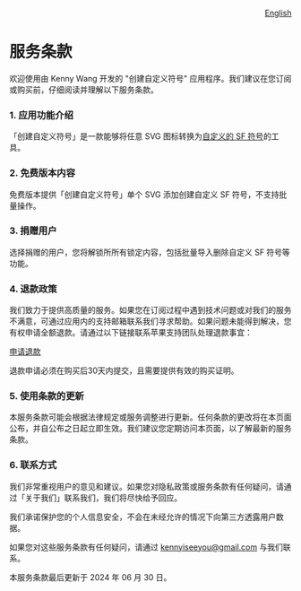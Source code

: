 <p align="right">
  <a href="./terms-of-service.md">English</a>
</p>
<!--rehype:style=float: right; bottom: -36px; position: relative;-->

服务条款
===

欢迎使用由 Kenny Wang 开发的 "创建自定义符号" 应用程序。我们建议在您订阅或购买前，仔细阅读并理解以下服务条款。

### 1. 应用功能介绍

「创建自定义符号」是一款能够将任意 SVG 图标转换为[自定义的 SF 符号](https://developer.apple.com/documentation/uikit/uiimage/creating_custom_symbol_images_for_your_app)的工具。

### 2. 免费版本内容

免费版本提供「创建自定义符号」单个 SVG 添加创建自定义 SF 符号，不支持批量操作。

### 3. 捐赠用户

选择捐赠的用户，您将解锁所所有锁定内容，包括批量导入删除自定义 SF 符号等功能。

### 4. 退款政策

我们致力于提供高质量的服务。如果您在订阅过程中遇到技术问题或对我们的服务不满意，可通过应用内的支持邮箱联系我们寻求帮助。如果问题未能得到解决，您有权申请全额退款。请通过以下链接联系苹果支持团队处理退款事宜：

[申请退款](https://support.apple.com/118223)

退款申请必须在购买后30天内提交，且需要提供有效的购买证明。

### 5. 使用条款的更新

本服务条款可能会根据法律规定或服务调整进行更新。任何条款的更改将在本页面公布，并自公布之日起立即生效。我们建议您定期访问本页面，以了解最新的服务条款。

### 6. 联系方式

我们非常重视用户的意见和建议。如果您对隐私政策或服务条款有任何疑问，请通过「关于我们」联系我们，我们将尽快给予回应。

我们承诺保护您的个人信息安全，不会在未经允许的情况下向第三方透露用户数据。

如果您对这些服务条款有任何疑问，请通过 kennyiseeyou@gmail.com 与我们联系。

本服务条款最后更新于 2024 年 06 月 30 日。

<!--idoc:config:
site: 创建自定义符号
title: 创建自定义符号 - 服务条款
keywords: sfsymbol,svg,symbol,custom symbol,符号,自定义符号,svg符号,创建自定义符号
-->